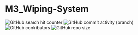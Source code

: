 # M3_Wiping-System

![GitHub search hit counter](https://img.shields.io/github/search/appumohanan/M3_Wiping-System/code) ![GitHub commit activity (branch)](https://img.shields.io/github/commit-activity/w/appumohanan/M3_Wiping-System?color=0fff&logo=github) ![GitHub contributors](https://img.shields.io/github/contributors/appumohanan/M3_Wiping-System?logo=github) ![GitHub repo size](https://img.shields.io/github/repo-size/appumohanan/M3_Wiping-System?color=156&logo=github)
